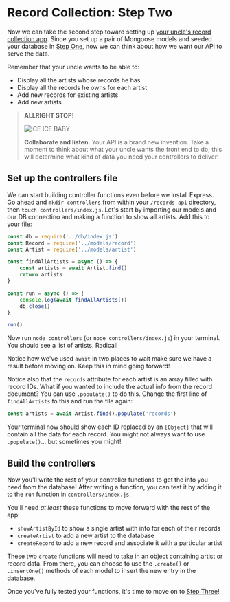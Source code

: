 # Record Collection: Step Two

Now we can take the second step toward setting up [your uncle's record collection app](README.md). Since you set up a pair of Mongoose models and seeded your database in [Step One](StepOne.md), now we can think about how we want our API to serve the data.

Remember that your uncle wants to be able to:

* Display all the artists whose records he has
* Display all the records he owns for each artist
* Add new records for existing artists
* Add new artists

> **ALLRIGHT STOP!**
>
> ![ICE ICE BABY](https://media2.giphy.com/media/5pYo6tWPle0WMyhksf/giphy.gif?cid=ecf05e47ca0g25qvi6bsv5wxqa5tm2yhr6oisfi5gc960tzl&rid=giphy.gif)
>
> **Collaborate and listen.** Your API is a brand new invention. Take a moment to think about what your uncle wants the front end to do; this will determine what kind of data you need your controllers to deliver!

## Set up the controllers file
We can start building controller functions even before we install Express. Go ahead and `mkdir controllers` from within your `/records-api` directory, then `touch controllers/index.js`. Let's start by importing our models and our DB connectino and making a function to show all artists. Add this to your file:

```javascript
const db = require('../db/index.js')
const Record = require('../models/record')
const Artist = require('../models/artist')

const findAllArtists = async () => {
    const artists = await Artist.find()
    return artists
}

const run = async () => {
    console.log(await findAllArtists())
    db.close()
}

run()
```

Now run `node controllers` (or `node controllers/index.js`) in your terminal. You should see a list of artists. Radical!

Notice how we've used `await` in two places to wait make sure we have a result before moving on. Keep this in mind going forward!

Notice also that the `records` attribute for each artist is an array filled with record IDs. What if you wanted to include the actual info from the record document? You can use `.populate()` to do this. Change the first line of `findAllArtists` to this and run the file again:
```javascript
const artists = await Artist.find().populate('records')
```

Your terminal now should show each ID replaced by an `[Object]` that will contain all the data for each record. You might not always want to use `.populate()`... but sometimes you might!

## Build the controllers
Now you'll write the rest of your controller functions to get the info you need from the database! After writing a function, you can test it by adding it to the `run` function in `controllers/index.js`.

You'll need *at least* these functions to move forward with the rest of the app:

* `showArtistById` to show a single artist with info for each of their records
* `createArtist` to add a new artist to the database
* `createRecord` to add a new record and associate it with a particular artist

These two `create` functions will need to take in an object containing artist or record data. From there, you can choose to use the `.create()` or `.insertOne()` methods of each model to insert the new entry in the database.

Once you've fully tested your functions, it's time to move on to [Step Three](StepThree.md)!